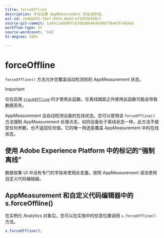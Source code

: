 ```yaml
---
title: forceOffline
description: 手动设置 AppMeasurement 的在线状态。
exl-id: 2e48bdf6-7de7-4976-86dd-ef3d558769c7
source-git-commit: 1a49c2a6d90fc670bd0646d6d40738a87b74b8eb
workflow-type: ht
source-wordcount: '141'
ht-degree: 100%

---
```


# forceOffline

`forceOffline()` 方法允许您覆盖自动检测到的 AppMeasurement 状态。

>[!IMPORTANT]
>
>仅在启用 [`trackOffline`](../config-vars/trackoffline.md) 时才使用此函数。在离线跟踪之外使用此函数可能会导致数据丢失。

AppMeasurement 会自动检测设备的在线状态。您可以使用该 `forceOffline()` 方法强制 AppMeasurement 处理点击，如同设备处于离线状态一样。此方法不接受任何参数，也不返回任何值。它的唯一用途是覆盖 AppMeasurement 中的在线状态。

## 使用 Adobe Experience Platform 中的标记的“强制离线”

数据收集 UI 中没有专门的字段来使用此变量。按照 AppMeasurement 语法使用自定义代码编辑器。

## AppMeasurement 和自定义代码编辑器中的 s.forceOffline()

在实例化 Analytics 对象后，您可以在实施中的任意位置调用 `s.forceOffline()` 方法。

```js
s.forceOffline();
```
